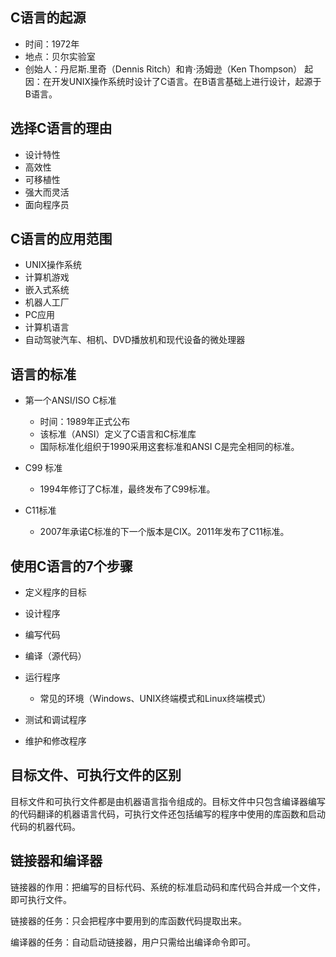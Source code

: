 ## C语言的起源
- 时间：1972年
- 地点：贝尔实验室
- 创始人：丹尼斯.里奇（Dennis Ritch）和肯·汤姆逊（Ken Thompson）
起因：在开发UNIX操作系统时设计了C语言。在B语言基础上进行设计，起源于B语言。

## 选择C语言的理由
- 设计特性
- 高效性
- 可移植性
- 强大而灵活
- 面向程序员

## C语言的应用范围
- UNIX操作系统
- 计算机游戏
- 嵌入式系统
- 机器人工厂
- PC应用
- 计算机语言
- 自动驾驶汽车、相机、DVD播放机和现代设备的微处理器

## 语言的标准
- 第一个ANSI/ISO C标准
  - 时间：1989年正式公布
  - 该标准（ANSI）定义了C语言和C标准库
  - 国际标准化组织于1990采用这套标准和ANSI C是完全相同的标准。

- C99 标准
  - 1994年修订了C标准，最终发布了C99标准。
- C11标准
  - 2007年承诺C标准的下一个版本是CIX。2011年发布了C11标准。

## 使用C语言的7个步骤
- 定义程序的目标
- 设计程序
- 编写代码
- 编译（源代码）
- 运行程序
  - 常见的环境（Windows、UNIX终端模式和Linux终端模式）
  
- 测试和调试程序
- 维护和修改程序

## 目标文件、可执行文件的区别
目标文件和可执行文件都是由机器语言指令组成的。目标文件中只包含编译器编写的代码翻译的机器语言代码，可执行文件还包括编写的程序中使用的库函数和启动代码的机器代码。


## 链接器和编译器
链接器的作用：把编写的目标代码、系统的标准启动码和库代码合并成一个文件，即可执行文件。

链接器的任务：只会把程序中要用到的库函数代码提取出来。

编译器的任务：自动启动链接器，用户只需给出编译命令即可。


